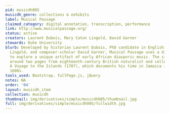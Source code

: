 ```yaml
---
pid: musicdh005
musicdh_genre: collections & exhibits
label: Musical Passage
claimed_category: digital annotation, transcription, performance
link: http://www.musicalpassage.org/
status: active
creators: Laurent Dubois, Mary Caton Lingold, David Garner
stewards: Duke University
blurb: Developed by historian Laurent Dubois, PhD candidate in English Mary Caton
  Lingold, and composer-scholar David Garner, Musical Passage uses a digital format
  to explore a unique artifact of early African diasporic music. The site is designed
  around two pages from eighteenth-century British naturalist and collector Hans Sloane’s
  A Voyage to the Islands (1707), which documents his time in Jamaica in the late
  1680s.
tools_used: Bootstrap, fullPage.js, jQuery
notes: NA
order: '04'
layout: musicdh_item
collection: musicdh
thumbnail: img/derivatives/simple/musicdh005/thumbnail.jpg
full: img/derivatives/simple/musicdh005/fullwidth.jpg
---
```

